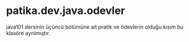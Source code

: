 # patika.dev.java.odevler
java101 dersinin üçüncü bölümüne ait pratik ve ödevlerin olduğu kısım bu klasöre ayrılmıştır.

